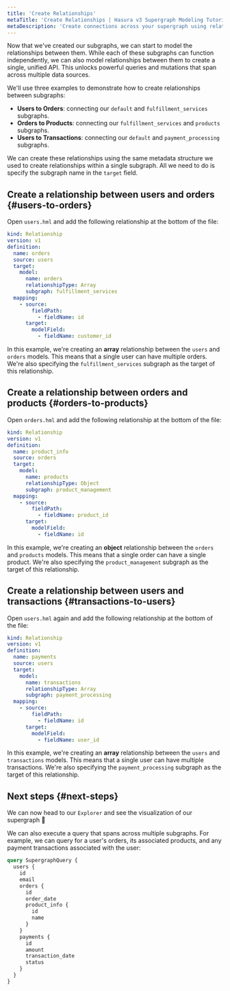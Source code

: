 ```yaml
---
title: 'Create Relationships'
metaTitle: 'Create Relationships | Hasura v3 Supergraph Modeling Tutorial'
metaDescription: 'Create connections across your supergraph using relationships.'
---
```


Now that we've created our subgraphs, we can start to model the relationships between them. While each of these
subgraphs can function independently, we can also model relationships between them to create a single, unified API. This
unlocks powerful queries and mutations that span across multiple data sources.

We'll use three examples to demonstrate how to create relationships between subgraphs:

- **Users to Orders**: connecting our `default` and `fulfillment_services` subgraphs.
- **Orders to Products**: connecting our `fulfillment_services` and `products` subgraphs.
- **Users to Transactions**: connecting our `default` and `payment_processing` subgraphs.

We can create these relationships using the same metadata structure we used to create relationships within a single
subgraph. All we need to do is specify the subgraph name in the `target` field.

## Create a relationship between users and orders {#users-to-orders}

Open `users.hml` and add the following relationship at the bottom of the file:

```yaml
kind: Relationship
version: v1
definition:
  name: orders
  source: users
  target:
    model:
      name: orders
      relationshipType: Array
      subgraph: fulfillment_services
  mapping:
    - source:
        fieldPath:
          - fieldName: id
      target:
        modelField:
          - fieldName: customer_id
```

In this example, we're creating an **array** relationship between the `users` and `orders` models. This means that a
single user can have multiple orders. We're also specifying the `fulfillment_services` subgraph as the target of this
relationship.

## Create a relationship between orders and products {#orders-to-products}

Open `orders.hml` and add the following relationship at the bottom of the file:

```yaml
kind: Relationship
version: v1
definition:
  name: product_info
  source: orders
  target:
    model:
      name: products
      relationshipType: Object
      subgraph: product_management
  mapping:
    - source:
        fieldPath:
          - fieldName: product_id
      target:
        modelField:
          - fieldName: id
```

In this example, we're creating an **object** relationship between the `orders` and `products` models. This means that a
single order can have a single product. We're also specifying the `product_management` subgraph as the target of this
relationship.

## Create a relationship between users and transactions {#transactions-to-users}

Open `users.hml` again and add the following relationship at the bottom of the file:

```yaml
kind: Relationship
version: v1
definition:
  name: payments
  source: users
  target:
    model:
      name: transactions
      relationshipType: Array
      subgraph: payment_processing
  mapping:
    - source:
        fieldPath:
          - fieldName: id
      target:
        modelField:
          - fieldName: user_id
```

In this example, we're creating an **array** relationship between the `users` and `transactions` models. This means that
a single user can have multiple transactions. We're also specifying the `payment_processing` subgraph as the target of
this relationship.

## Next steps {#next-steps}

We can now head to our `Explorer` and see the visualization of our supergraph 🎉

<!-- TODO: Add screenshot -->

We can also execute a query that spans across multiple subgraphs. For example, we can query for a user's orders, its
associated products, and any payment transactions associated with the user:

```graphql
query SupergraphQuery {
  users {
    id
    email
    orders {
      id
      order_date
      product_info {
        id
        name
      }
    }
    payments {
      id
      amount
      transaction_date
      status
    }
  }
}
```
